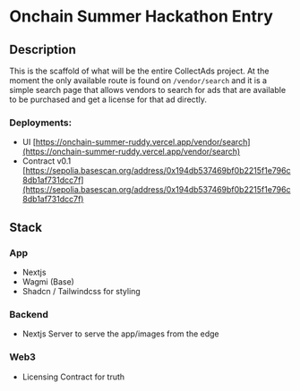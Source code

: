 # Onchain Summer Hackathon Entry

## Description

This is the scaffold of what will be the entire CollectAds project. At the moment the only available route is found on `/vendor/search` and it is a simple search page that allows vendors to search for ads that are available to be purchased and get a license for that ad directly.

### Deployments:

- UI [https://onchain-summer-ruddy.vercel.app/vendor/search](https://onchain-summer-ruddy.vercel.app/vendor/search)
- Contract v0.1 [https://sepolia.basescan.org/address/0x194db537469bf0b2215f1e796c8db1af731dcc7f](https://sepolia.basescan.org/address/0x194db537469bf0b2215f1e796c8db1af731dcc7f)

## Stack

### App

- Nextjs
- Wagmi (Base)
- Shadcn / Tailwindcss for styling

### Backend

- Nextjs Server to serve the app/images from the edge

### Web3

- Licensing Contract for truth
